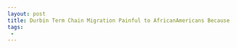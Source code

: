 ```yaml
---
layout: post
title: Durbin Term Chain Migration Painful to AfricanAmericans Because They Migrated to US in Chains
tags:
 -
---
```


